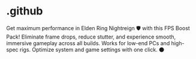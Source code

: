 # .github
Get maximum performance in Elden Ring Nightreign 🛡️ with this FPS Boost Pack! Eliminate frame drops, reduce stutter, and experience smooth, immersive gameplay across all builds. Works for low-end PCs and high-spec rigs. Optimize system and game settings with one click. 🌑
